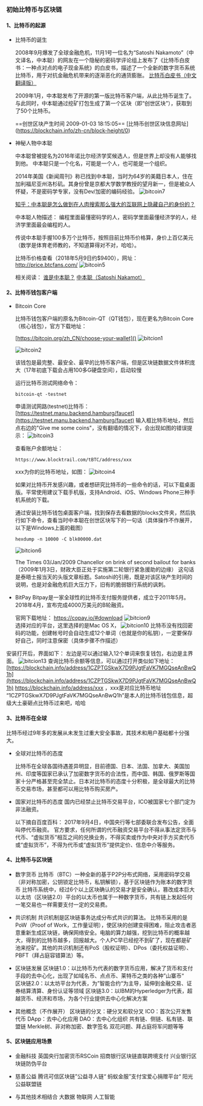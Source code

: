 ### 初始比特币与区块链
#### 1、比特币的起源

* 比特币的诞生

    2008年9月爆发了全球金融危机，11月1号一位名为“Satoshi Nakamoto”（中文译名，中本聪）的网友在一个隐秘的密码学评论组上发布了《比特币白皮书：一种点对点的电子现金系统》的白皮书，描述了一个全新的数字货币系统比特币，用于对抗金融危机带来的逐渐恶化的通货膨胀。
[比特币白皮书（中文翻译版）](http://www.8btc.com/wiki/bitcoin-a-peer-to-peer-electronic-cash-system)

    2009年1月，中本聪发布了开源的第一版比特币客户端，从此比特币诞生了。与此同时，中本聪通过挖矿打包生成了第一个区块（即“创世区块”），获取到了50个比特币。

    ==创世区块产生时间	 2009-01-03 18:15:05==
[比特币创世区块信息网址]
(https://blockchain.info/zh-cn/block-height/0)

* 神秘人物中本聪

    中本聪曾被提名为2016年诺比尔经济学奖候选人，但是世界上却没有人能够找到他。
中本聪只是一个化名，可能是一个人，也可能是一个组织。

    2014年美国《新闻周刊》称已找到中本聪，当时为64岁的美籍日本人，住在加利福尼亚州洛杉矶。其身份曾是京都大学数学教授的望月新一，但是被众人怀疑，不是密码学专家，没有Dev/加密的编码经验。
![bitcoin7](media/15258733803991/bitcoin7.jpeg)

    [知乎：中本聪是怎么做到在人肉搜索那么强大的互联网上隐藏自己的身份的？](https://www.zhihu.com/question/22199390)

    中本聪人物描述：
    编程里面最懂密码学的人，密码学里面最懂经济学的人，经济学里面最会编程的人。

    传说中本聪手握100多万个比特币，按照目前比特币价格算，身价上百亿美元（数学是体育老师教的，不知道算得对不对，哈哈）。

    比特币价格查看（2018年5月9日约$9400），网址：
    http://price.btcfans.com/
    ![bitcoin5](media/15258733803991/bitcoin5.png)


    相关阅读：
    [谁是中本聪？](http://www.8btc.com/zhongbencong-shishui)
    [中本聪（Satoshi Nakamot）](http://8btc.com/article-25-1.html)

#### 2、比特币钱包客户端
* Bitcoin Core

    比特币钱包客户端的原名为Bitcoin-QT（QT钱包），现在更名为Bitcoin Core（核心钱包），官方下载地址：

    [https://bitcoin.org/zh_CN/choose-your-wallet]()
    ![bitcion1](media/15258733803991/bitcion1.png)

    ![bitcoin2](media/15258733803991/bitcoin2.png)

    该钱包是最完整、最安全、最早的比特币客户端，但是区块链数据文件体积庞大（17年初底下载会占用100多G硬盘空间），启动较慢

    运行比特币测试网络命令：

    ```
    bitcoin-qt -testnet
    ```
    申请测试网路(testnet)比特币：
    [https://testnet.manu.backend.hamburg/faucet](https://testnet.manu.backend.hamburg/faucet)
    输入框比特币地址，然后点右边的"Give me some coins"，没有翻墙的情况下，会出现如图的错误提示：
    ![bitcoin3](media/15258733803991/bitcoin3.png)

    查看账户余额地址：

    ```
    https://www.blocktrail.com/tBTC/address/xxx
    ```
    xxx为你的比特币地址，如图：
    ![bitcoin4](media/15258733803991/bitcoin4.png)


    如果对比特币开发感兴趣，或者想研究比特币的一些命令的话，可以下载桌面版。平常使用建议下载手机版，支持Android、iOS、Windows Phone三种手机系统的下载。
    
    通过安装比特币钱包桌面客户端，找到保存去看数据的blocks文件夹，然后执行如下命令，查看当时中本聪在创世区块写下的一句话（具体操作不作展开，以下是Windows上面的截图）
    
    ```
    hexdump -n 10000 -C blk00000.dat
    ```
    ![bitcion6](media/15258733803991/bitcion6.jpg)
        
    The Times 03/Jan/2009 Chancellor on brink of second bailout for banks（2009年1月3日，财政大臣正处于实施第二轮银行紧急援助的边缘）
    这句话是泰晤士报当天的头版文章标题。Satoshi的引用，既是对该区块产生时间的说明，也是对金融危机巨大压力下，旧有的脆弱银行系统的讽刺。
        
* BitPay
Bitpay是一家全球性的比特币支付服务提供者，成立于2011年5月。2018年4月，宣布完成4000万美元的B轮融资。

    官网下载地址：
    https://copay.io/#download
    ![bitcion9](media/15258733803991/bitcion9.png)  
    选择对应的平台，这里选择的是Mac OS X，
    ![bitcion10](media/15258733803991/bitcion10.png)
比特币没有找回密码的功能，创建帐号时会自动生成12个单词（也就是你的私钥），一定要保存好自己，同时注意保密（具体步骤不作描述）

安装打开后，界面如下：
左边是可以通过输入12个单词来恢复钱包，右边是主界面。
![bitcion13](media/15258733803991/bitcion13.png)
    查询比特币余额等信息，可以通过打开类似如下地址：
    [https://blockchain.info/address/1CZPTGSkwX7D9PJgtFaVK7MGQseAnBwQ1h](https://blockchain.info/address/1CZPTGSkwX7D9PJgtFaVK7MGQseAnBwQ1h)
    https://blockchain.info/address/xxx
，xxx是对应比特币地址
    “1CZPTGSkwX7D9PJgtFaVK7MGQseAnBwQ1h”是本人的比特币钱包信息，超级大土豪砸点比特币过来吧，哈哈

#### 3、比特币在全球
比特币经过9年多的发展从未发生过重大安全事故，其技术和用户基础都十分强大。

* 全球对比特币的态度

    比特币在全球各国待遇差异明显，目前德国、日本、法国、加拿大、美国加州、印度等国家已承认了加密数字货币的合法性，而中国、韩国、俄罗斯等国家十分严格甚至完全禁止。日本对比特币的态度十分积极，是全球最大的比特币交易市场，甚至都可以用比特币购买房产。

    

* 国家对比特币的态度
   国内已经禁止比特币交易平台，ICO被国家七个部门定为非法融资。
   
   以下摘自百度百科：
   2017年9月4日，中国央行等七部委联合发布公告，全面叫停代币融资。
   官方要求，任何所谓的代币融资交易平台不得从事法定货币与代币、“虚拟货币”相互之间的兑换业务，不得买卖或作为中央对手方买卖代币或“虚拟货币”，不得为代币或“虚拟货币”提供定价、信息中介等服务。

#### 4、比特币与区块链
* 数字货币
  比特币（BTC）一种全新的基于P2P分布式网络，采用密码学交易（非对称加密，公钥锁定比特币，私钥解锁），基于区块链作为账本的数字货币
  比特币系统中，经过6个以上区块确认的交易才是安全确认，篡改成本巨大
  以太坊（区块链2.0）平台的以太币也属于一种数字货币，共有链上发起任何一笔交易也一样需要支付一定的交易费。

* 共识机制
  共识机制是区块链事务达成分布式共识的算法。
  比特币采用的是PoW（Proof of Work，工作量证明），使区块的创建变得困难，阻止攻击者恶意重新生成区块链，确保网络安全。电脑的算力越强，挖到比特币的概率越大，得到的比特币越多，回报越大。个人PC早已经挖不到矿了，现在都是矿池来挖矿。其他的共识机制还有PoS（股权证明）、DPos（委托权益证明）、PBFT（拜占庭容错算法）等。

* 区块链发展
  区块链1.0：以比特币为代表的数字货币应用，解决了货币和支付手段的去中心化，出现了如域名币、点点币、莱特币之类的各种”山寨币“  
  区块链2.0：以太坊平台为代表，为”智能合约“为主导，延伸到金融交易、证券结算清算、身份认证等领域
  区块链3.0：以IBM的Hyperledger为代表，超越货币、经济和市场，为各个行业提供去中心化解决方案

* 其他概念（不作展开）
区块链的分叉：硬分叉和软分叉
ICO：首次公开发售代币
DApp：去中心化应用
DAO：去中心化组织
共有链、侧链、私有链、联盟链
Merkle树、非对称加密、数字签名
双花问题、拜占庭将军问题等等

#### 5、区块链应用场景
* 金融科技
  英国央行加密货币RSCoin
  招商银行区块链直联跨境支付
  兴业银行区块链防伪平台
  
* 慈善公益
  腾讯可信区块链”公益寻人链“ 
  蚂蚁金服”支付宝爱心捐赠平台“
  阳光公益联盟链 
    
* 与其他技术相结合
  大数据
  物联网
  人工智能



